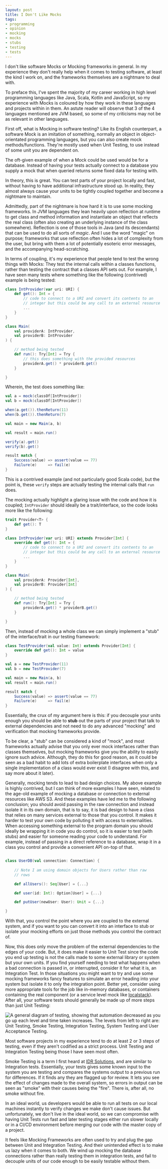 ```yaml
---
layout: post
title: I Don't Like Mocks
tags:
- programming
- opinion
- mocking
- mocks
- stubs
- testing
- tests
---
```


I don't like software Mocks or Mocking frameworks in general. In my experience
they don't really help when it comes to testing software, at least the kind I
work on, and the frameworks themselves are a nightmare to deal with.

To preface this, I've spent the majority of my career working in high level
programming languages like Java, Scala, Kotlin and JavaScript, so my experience
with Mocks is coloured by how they work in these languages and projects within
in them. An astute reader will observe that 3 of the 4 languages mentioned are
JVM based, so some of my criticisms may not be as relevant in other languages.

First off, what is Mocking in software testing? Like its English counterpart,
a software Mock is an imitation of something, normally an object in
object-orientated programming languages, but you can also create mock
methods/functions. They're mostly used when Unit Testing, to use instead of
some unit you are dependent on.

The oft-given example of when a Mock could be used would be for a database.
Instead of having your tests actually connect to a database you supply a mock
that when queried returns some fixed data for testing with.

In theory, this is great. You can test parts of your project locally and fast,
without having to have additional infrastructure stood up. In reality, they
almost always cause your units to be tightly coupled together and become a
nightmare to maintain.

Admittedly, part of the nightmare is how hard it is to use some mocking
frameworks. In JVM languages they lean heavily upon reflection at runtime to
get class and method information and instantiate an object that reflects the
real class (often also creating an underlying instance of the class somewhere).
Reflection is one of those tools in Java (and its descendants) that can be used
to do all sorts of *magic*. And I use the word "magic" on purpose; frameworks
that use reflection often hides a lot of complexity from the user, but bring
with them a lot of potentially esoteric error messages, and the accompanying
head-scratching.

In terms of coupling, it's my experience that people tend to test the wrong
things with Mocks: They test the internal calls within a classes functions,
rather than testing the contract that a classes API sets out. For example, I
have seen many tests where something like the following (contrived) example is
being tested:

```scala
class IntProvider(var uri: URI) {
    def get(): Int = {
        // code to connect to a URI and convert its contents to an
        // integer but this could be any call to an external resource
        ...
    }
}

class Main(
    val providerA: IntProvider,
    val providerB: IntProvider
) {

    // method being tested
    def run(): Try[Int] = Try {
        // this does something with the provided resources
        providerA.get() * providerB.get()
    }

}
```

Wherein, the test does something like:

```scala
val a = mock(classOf[IntProvider])
val b = mock(classOf[IntProvider])

when(a.get()).thenReturn(11)
when(b.get()).thenReturn(7)

val main = new Main(a, b)

val result = main.run()

verify(a).get()
verify(b).get()

result match {
    Success(value) => assert(value == 77)
    Failure(e)     => fail(e)
}
```

This is a contrived example (and not particularly good Scala code), but the
point is, these `verify` steps are actually testing the internal calls that
`run` does.

The mocking actually highlight a glaring issue with the code and how it is
coupled; `IntProvider` should ideally be a trait/interface, so the code looks
more like the following:

```scala
trait Provider<T> {
    def get(): T
}

class IntProvider(var uri: URI) extends Provider[Int] {
    override def get(): Int = {
        // code to connect to a URI and convert its contents to an
        // integer but this could be any call to an external resource
        ...
    }
}

class Main(
    val providerA: Provider[Int],
    val providerB: Provider[Int]
) {

    // method being tested
    def run(): Try[Int] = Try {
        providerA.get() * providerB.get()
    }

}
```

Then, instead of mocking a whole class we can simply implement a "stub" of the
interface/trait in our testing framework:

```scala
class TestProvider(val value: Int) extends Provider[Int] {
    override def get(): Int = value
}

val a = new TestProvider(11)
val b = new TestProvider(7)

val main = new Main(a, b)
val result = main.run()

result match {
    Success(value) => assert(value == 77)
    Failure(e)     => fail(e)
}
```

Essentially, the crux of my argument here is this: if you decouple your units
enough you should be able to **stub** out the parts of your project that talk
to external dependencies and not need to do any advanced "mocking" and
verification that mocking frameworks provide.

To be clear, a "stub" can be considered a kind of "mock", and most frameworks
actually advise that you only ever mock interfaces rather than classes
themselves, but mocking frameworks give you the ability to easily ignore such
advice. Although, they do this for good reason, as it could be seen as a bad
habit to add lots of extra boilerplate interfaces when only a single
implementation of a class would ever exist (I disagree with this, and say more
about it later).

Generally, mocking tends to lead to bad design choices. My above example is
highly contrived, but I can think of more examples I have seen, related to the
age-old example of mocking a database or connection to external resources like
AWS S3. And these examples have led me to the following conclusion; you should
avoid passing in the raw connection and instead isolate it in its own domain,
that is to say, it is bad design to have a class that relies on many services
external to those that you control. It makes it harder to test your own code by
polluting it with access to externalities. When accessing something external to
the program domain you should ideally be wrapping it in code you do control, so
it is easier to test (with stubs) and easier for someone reading your code to
understand. For example, instead of passing in a direct reference to a
database, wrap it in a class you control and provide a convenient API on-top of
that.

```scala

class UserDB(val connection: Connection) {
    
    // Note I am using domain objects for Users rather than raw
    // rows

    def allUsers(): Seq[User] = {...}

    def user(id: Int): Option[User] = {...}

    def putUser(newUser: User): Unit = {...}

}

```

With that, you control the point where you are coupled to the external system,
and if you want to you can convert it into an interface to stub or isolate your
mocking efforts on just those methods you control the contract of.

Now, this does only move the problem of the external dependencies to the edges
of your code. But, it does make it easier to Unit Test since the code you end
up testing is not the calls made to some external library or system but your
own units. If you find yourself needing to test what happens when a bad
connection is passed in, or interrupted, consider it for what it is, an
Integration Test. In those situations you might want to try and use some
mocking frameworks fancy features to simulate an error heading into your system
but isolate it to only the integration point. Better yet, consider using more
appropriate tools for the job like in-memory databases, or containers
containing the real component (or a service level mock like
[localstack](https://localstack.cloud/)). After all, your software tests should
generally be made up of more steps than just Unit Testing:

<img 
    title="You'll likely be doing some variation of these steps"
    alt="A general diagram of testing, showing that automation decreased as you
    go up each level and time taken increases. The levels from left to right
    are: Unit Testing, Smoke Testing, Integration Testing, System Testing and
    User Acceptance Testing."
    src='{{ "assets/testing-stages.svg" | absolute_url }}'
    class='blog-image'
/>

Most software projects in my experience tend to do at least 2 or 3 steps of
testing, even if they aren't codified as a strict process. Unit Testing and
Integration Testing being those I have seen most often.

Smoke Testing is a term I first heard at [IDR
Solutions](https://www.idrsolutions.com), and are similar to Integration tests.
Essentially, your tests gives some known input to the system you are testing
and compares the systems output to a previous run for differences. If it finds
any they are flagged up for review. It lets you see the effect of changes made
to the overall system, so errors in output can be seen as "smoke" with their
causes being the "fire". There is, after all, no smoke without fire.

In an ideal world, us developers would be able to run all tests on our local
machines instantly to verify changes we make don't cause issues. But
unfortunately, we don't live in the ideal world, so we can compromise with
having Unit Tests run fast and later testing stages either run slower locally
or in a CI/CD environment before merging our code with the master copy of a
project.

It feels like Mocking Frameworks are often used to try and plug the gap between
Unit and Integration Testing. And their unintended effect is to make us lazy
when it comes to both. We wind up mocking the database connections rather than
really testing them in integration tests, and fail to decouple units of our
code enough to be easily testable without them.
